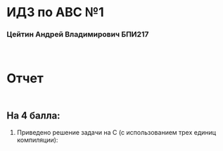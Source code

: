 # ИДЗ по АВС №1
### Цейтин Андрей Владимирович БПИ217
# <br> Отчет
## <br> На 4 балла:
1) Приведено решение задачи на C (с использованием трех единиц компиляции):
